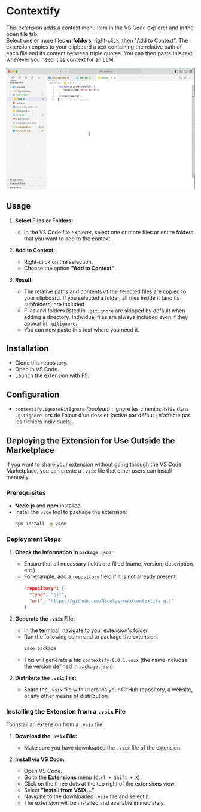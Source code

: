 # Contextify
This extension adds a context menu item in the VS Code explorer and in the open file tab.  
Select one or more files **or folders**, right-click, then "Add to Context".
The extension copies to your clipboard a text containing the relative path of each file and its content between triple quotes.
You can then paste this text wherever you need it as context for an LLM.

![usage example](https://raw.githubusercontent.com/Nicolas-nwb/contextify/main/assets/how-to-use.gif)

## Usage
1. **Select Files or Folders:**
   - In the VS Code file explorer, select one or more files or entire folders that you want to add to the context.

2. **Add to Context:**
   - Right-click on the selection.
   - Choose the option **"Add to Context"**.

3. **Result:**
   - The relative paths and contents of the selected files are copied to your clipboard. If you selected a folder, all files inside it (and its subfolders) are included.
   - Files and folders listed in `.gitignore` are skipped by default when adding a directory. Individual files are always included even if they appear in `.gitignore`.
   - You can now paste this text where you need it.

## Installation
- Clone this repository.
- Open in VS Code.
- Launch the extension with F5.

## Configuration
- `contextify.ignoreGitIgnore` *(boolean)* : ignore les chemins listés dans `.gitignore` lors de l'ajout d'un dossier (activé par défaut ; n'affecte pas les fichiers individuels).
## Deploying the Extension for Use Outside the Marketplace
If you want to share your extension without going through the VS Code Marketplace, you can create a `.vsix` file that other users can install manually.

### Prerequisites
- **Node.js** and **npm** installed.
- Install the `vsce` tool to package the extension:
  ```bash
  npm install -g vsce
  ```

### Deployment Steps
1. **Check the Information in `package.json`:**
   - Ensure that all necessary fields are filled (name, version, description, etc.).
   - For example, add a `repository` field if it is not already present:
     ```json
     "repository": {
       "type": "git",
       "url": "https://github.com/Nicolas-nwb/contextify.git"
     }
     ```

2. **Generate the `.vsix` File:**
   - In the terminal, navigate to your extension's folder.
   - Run the following command to package the extension:
     ```bash
     vsce package
     ```
   - This will generate a file `contextify-0.0.1.vsix` (the name includes the version defined in `package.json`).

3. **Distribute the `.vsix` File:**
   - Share the `.vsix` file with users via your GitHub repository, a website, or any other means of distribution.

### Installing the Extension from a `.vsix` File
To install an extension from a `.vsix` file:

1. **Download the `.vsix` File:**
   - Make sure you have downloaded the `.vsix` file of the extension.

2. **Install via VS Code:**
   - Open VS Code.
   - Go to the **Extensions** menu (`Ctrl + Shift + X`).
   - Click on the three dots at the top right of the extensions view.
   - Select **"Install from VSIX..."**.
   - Navigate to the downloaded `.vsix` file and select it.
   - The extension will be installed and available immediately.
